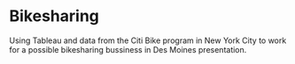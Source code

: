 # Bikesharing
Using Tableau and data from the Citi Bike program in New York City to work for a possible bikesharing bussiness in Des Moines presentation.
